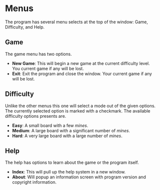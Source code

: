 Menus
=====

The program has several menu selects at the top of the window: Game, Difficulty, and Help.

Game
----
The game menu has two options.
* **New Game**: This will begin a new game at the current difficulty level. You current game if any will be lost.
* **Exit**: Exit the program and close the window. Your current game if any will be lost.

Difficulty
----------
Unlike the other menus this one will select a mode out of the given options. The currently selected option is marked with a checkmark. The available difficulty options presents are.
* **Easy**: A small board with a few _mines_.
* **Medium**: A large board with a significant number of _mines_.
* **Hard**: A very large board with a large number of _mines_.

Help
----
The help has options to learn about the game or the program itself.
* **Index**: This will pull up the help system in a new window.
* **About**: Will popup an information screen with program version and copyright information.